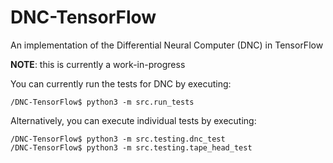 # DNC-TensorFlow
An implementation of the Differential Neural Computer (DNC) in TensorFlow

**NOTE**: this is currently a work-in-progress

You can currently run the tests for DNC by executing:
```
/DNC-TensorFlow$ python3 -m src.run_tests
```

Alternatively, you can execute individual tests by executing:
```
/DNC-TensorFlow$ python3 -m src.testing.dnc_test
/DNC-TensorFlow$ python3 -m src.testing.tape_head_test
```

